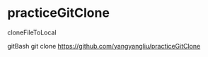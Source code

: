 # practiceGitClone
cloneFileToLocal

gitBash
git clone https://github.com/yangyangliu/practiceGitClone

